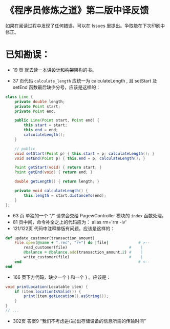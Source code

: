 《程序员修炼之道》第二版中译反馈
======

如果在阅读过程中发现了任何错误，可以在 Issues 里提出。争取能在下次印刷中修正。

已知勘误：
========

* 19 页 就去读一本讲设计和~~构架~~架构的书。

* 37 页代码 `calculate_length` 应统一为 calculateLength , 且 setStart 及 setEnd 函数最后缺少分号，应该是这样的：
```java
class Line {
	private double length;
	private Point start;
	private Point end;

	public Line(Point start, Point end) {
		this.start = start;
		this.end = end;
		calculateLength();
	}

	// public
	void setStart(Point p) { this.start = p; calculateLength(); }
	void setEnd(Point p) { this.end = p; calculateLength(); }

	Point getStart(void) { return start; }
	Point getEnd(void) { return end; }

	double getLength() { return length; }

	private void calculateLength() {
		this.length = start.distanceTo(end);
	}
};
```	
* 63 页 单独的一个 "/" 请求会交给 Page~~w~~Controller 模块的 `index` 函数处理。
* 81 页中间，命令补全之上的代码应为：  alias rm='rm -iv'
* 121/122页 代码中注释排版有问题。应该是这样的：
```ruby
def update_customer(transaction_amount)
	File.open(@name + ".rec", "r+") do |file|             # >--
		read_customer(file)                           #    |
		@balance = @balance.add(transaction_amount,2) #    |
		write_customer(file)                          #    |
	end                                                   # <--
end
```
* 166 页下方代码，缺少一个 ) 和一个 } 。应该是：
```java
void printLocation(Locatable item) {
	if (item.locationIsValid()) {
		print(item.getLocation().asString());
	}
}
// ...
```
* 302页 答案9 “我们不考虑~~迸~~(进)出存储设备的信息所需的传输时间”
